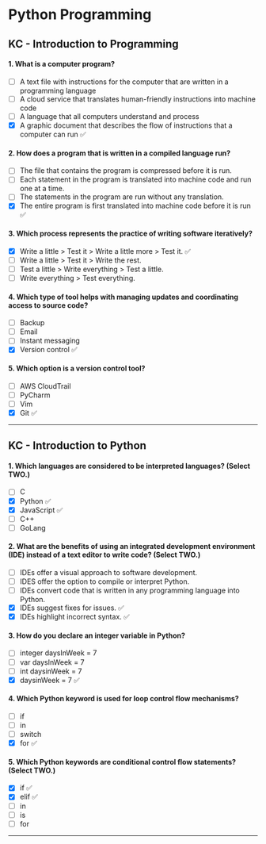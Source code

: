 # Python Programming

## KC - Introduction to Programming

#### 1. What is a computer program?
- [ ] A text file with instructions for the computer that are written in a programming language
- [ ] A cloud service that translates human-friendly instructions into machine code
- [ ] A language that all computers understand and process
- [x] A graphic document that describes the flow of instructions that a computer can run ✅

#### 2. How does a program that is written in a compiled language run?
- [ ] The file that contains the program is compressed before it is run.
- [ ] Each statement in the program is translated into machine code and run one at a time.
- [ ] The statements in the program are run without any translation.
- [x] The entire program is first translated into machine code before it is run ✅

#### 3. Which process represents the practice of writing software iteratively?
- [x] Write a little > Test it > Write a little more > Test it. ✅
- [ ] Write a little > Test it > Write the rest.
- [ ] Test a little > Write everything > Test a little.
- [ ] Write everything > Test everything.

#### 4. Which type of tool helps with managing updates and coordinating access to source code?
- [ ] Backup
- [ ] Email
- [ ] Instant messaging
- [x] Version control ✅

#### 5. Which option is a version control tool?
- [ ] AWS CloudTrail
- [ ] PyCharm
- [ ] Vim
- [x] Git ✅

***

## KC - Introduction to Python

#### 1. Which languages are considered to be interpreted languages? (Select TWO.)
- [ ] C
- [x] Python ✅
- [x] JavaScript ✅
- [ ] C++
- [ ] GoLang

#### 2. What are the benefits of using an integrated development environment (IDE) instead of a text editor to write code? (Select TWO.)
- [ ] IDEs offer a visual approach to software development.
- [ ] IDES offer the option to compile or interpret Python.
- [ ] IDEs convert code that is written in any programming language into Python.
- [x] IDEs suggest fixes for issues. ✅
- [x] IDEs highlight incorrect syntax. ✅

#### 3. How do you declare an integer variable in Python?
- [ ] integer daysInWeek = 7
- [ ] var daysInWeek = 7
- [ ] int daysinWeek = 7
- [x] daysinWeek = 7 ✅

#### 4. Which Python keyword is used for loop control flow mechanisms?
- [ ] if
- [ ] in
- [ ] switch
- [x] for ✅

#### 5. Which Python keywords are conditional control flow statements? (Select TWO.)
- [x] if ✅
- [x] elif ✅
- [ ] in
- [ ] is
- [ ] for

***

